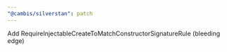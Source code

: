 ```yaml
---
"@cambis/silverstan": patch
---
```


Add RequireInjectableCreateToMatchConstructorSignatureRule (bleeding edge)
